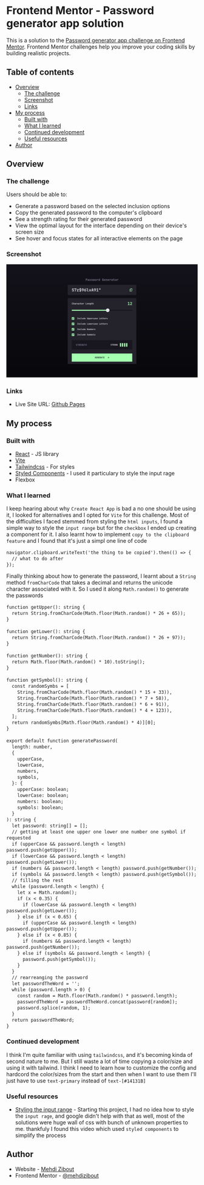 # Frontend Mentor - Password generator app solution

This is a solution to the [Password generator app challenge on Frontend Mentor](https://www.frontendmentor.io/challenges/password-generator-app-Mr8CLycqjh). Frontend Mentor challenges help you improve your coding skills by building realistic projects.

## Table of contents

- [Overview](#overview)
  - [The challenge](#the-challenge)
  - [Screenshot](#screenshot)
  - [Links](#links)
- [My process](#my-process)
  - [Built with](#built-with)
  - [What I learned](#what-i-learned)
  - [Continued development](#continued-development)
  - [Useful resources](#useful-resources)
- [Author](#author)


## Overview

### The challenge

Users should be able to:

- Generate a password based on the selected inclusion options
- Copy the generated password to the computer's clipboard
- See a strength rating for their generated password
- View the optimal layout for the interface depending on their device's screen size
- See hover and focus states for all interactive elements on the page

### Screenshot

![Screenshot of the app](./screenshot.png)

### Links

<!-- - Solution URL: [Add solution URL here](https://your-solution-url.com) -->

- Live Site URL: [Github Pages](https://mehdi-zibout.github.io/FEM-password-generator-app/)

## My process

### Built with

- [React](https://reactjs.org/) - JS library
- [Vite](https://vitejs.dev/)
- [Tailwindcss](https://tailwindcss.com/) - For styles
- [Styled Components](https://styled-components.com/) - I used it particulary to style the input rage
- Flexbox

### What I learned

I keep hearing about why `Create React App` is bad a no one should be using it, I looked for alternatives and I opted for `Vite` for this challenge.
Most of the difficulties I faced stemmed from styling the `html inputs`, I found a simple way to style the `input range` but for the `checkbox` I ended up creating a component for it.
I also learnt how to implement `copy to the clipboard feature` and I found that it's just a simpl one line of code

```tsx
navigator.clipboard.writeText('the thing to be copied').then(() => {
  // what to do after
});
```

Finally thinking about how to generate the password, I learnt about a `String` method `fromCharCode` that takes a decimal and returns the unicode character associated with it. So I used it along `Math.random()` to generate the passwords

```tsx
function getUpper(): string {
  return String.fromCharCode(Math.floor(Math.random() * 26 + 65));
}

function getLower(): string {
  return String.fromCharCode(Math.floor(Math.random() * 26 + 97));
}

function getNumber(): string {
  return Math.floor(Math.random() * 10).toString();
}

function getSymbol(): string {
  const randomSymbs = [
    String.fromCharCode(Math.floor(Math.random() * 15 + 33)),
    String.fromCharCode(Math.floor(Math.random() * 7 + 58)),
    String.fromCharCode(Math.floor(Math.random() * 6 + 91)),
    String.fromCharCode(Math.floor(Math.random() * 4 + 123)),
  ];
  return randomSymbs[Math.floor(Math.random() * 4)][0];
}

export default function generatePassword(
  length: number,
  {
    upperCase,
    lowerCase,
    numbers,
    symbols,
  }: {
    upperCase: boolean;
    lowerCase: boolean;
    numbers: boolean;
    symbols: boolean;
  }
): string {
  let password: string[] = [];
  // getting at least one upper one lower one number one symbol if requested
  if (upperCase && password.length < length) password.push(getUpper());
  if (lowerCase && password.length < length) password.push(getLower());
  if (numbers && password.length < length) password.push(getNumber());
  if (symbols && password.length < length) password.push(getSymbol());
  // filling the rest
  while (password.length < length) {
    let x = Math.random();
    if (x < 0.35) {
      if (lowerCase && password.length < length) password.push(getLower());
    } else if (x < 0.65) {
      if (upperCase && password.length < length) password.push(getUpper());
    } else if (x < 0.85) {
      if (numbers && password.length < length) password.push(getNumber());
    } else if (symbols && password.length < length) {
      password.push(getSymbol());
    }
  }
  // rearreanging the password
  let passwordTheWord = '';
  while (password.length > 0) {
    const random = Math.floor(Math.random() * password.length);
    passwordTheWord = passwordTheWord.concat(password[random]);
    password.splice(random, 1);
  }
  return passwordTheWord;
}
```

### Continued development

I think I'm quite familiar with using `tailwindcss`, and it's becoming kinda of second nature to me. But I still waste a lot of time copying a color/size and using it with tailwind. I think I need to learn how to customize the config and hardcord the color/sizes from the start and then when I want to use them I'll just have to use `text-primary` instead of `text-[#14131B]`

### Useful resources

- [Styling the input range](https://www.youtube.com/watch?v=99rxURmD59E) - Starting this project, I had no idea how to style the `input rage`, and google didn't help with that as well, most of the solutions were huge wall of css with bunch of unknown properties to me. thankfuly I found this video which used `styled components` to simplify the process

## Author

- Website - [Mehdi Zibout](https://www.zryqv.com)
- Frontend Mentor - [@mehdizibout](https://www.frontendmentor.io/profile/yourusername)
